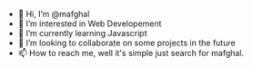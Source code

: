 - 👋 Hi, I’m @mafghal
- 👀 I’m interested in Web Developement
- 🌱 I’m currently learning Javascript
- 💞️ I’m looking to collaborate on some projects in the future
- 📫 How to reach me, well it's simple just search for mafghal.

<!---
mafghal/mafghal is a ✨ special ✨ repository because its `README.md` (this file) appears on your GitHub profile.
You can click the Preview link to take a look at your changes.
--->
